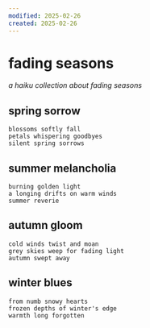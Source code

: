 ```yaml
---
modified: 2025-02-26
created: 2025-02-26
---
```

# fading seasons

_a haiku collection about fading seasons_

## spring sorrow

```
blossoms softly fall
petals whispering goodbyes
silent spring sorrows
```

## summer melancholia

```
burning golden light
a longing drifts on warm winds
summer reverie
```

## autumn gloom

```
cold winds twist and moan
grey skies weep for fading light
autumn swept away
```

## winter blues

```
from numb snowy hearts
frozen depths of winter's edge
warmth long forgotten
```
